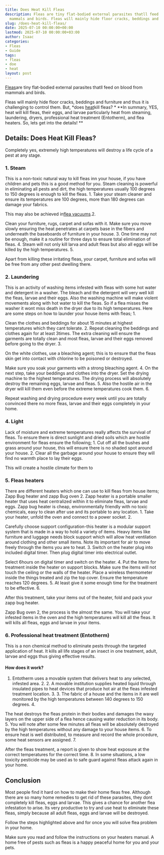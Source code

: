 ```yaml
---
title: Does Heat Kill Fleas
description: Fleas are tiny flat-bodied external parasites thatll feed on blood from
  mammals and birds. Fleas will mainly hide floor cracks, beddings and furniture and...
slug: /does-heat-kill-fleas/
date: 2025-07-10 00:00:00+00:00
lastmod: 2025-07-10 00:00:00+03:00
author: Isaac
categories:
- Fleas
- Guide
tags:
- fleas
- doe
- heat
layout: post
---
```

[Fleas](https://pestpolicy.com/does-apple-cider-vinegar-kill-fleas/)are tiny flat-bodied external parasites thatll feed on blood from mammals and birds.

Fleas will mainly hide floor cracks, beddings and furniture and thus it is challenging to control them. But, *does [heat](https://pestpolicy.com/best-heat-gun-for-removing-paint/)kill fleas? * **In summary, YES, heat will kill fleas, their eggs, and larvae particularly heat from steaming, laundering, dryers, professional heat treatment (Entotherm), and flea heaters. So, lets get into the details! **

##  Details: Does Heat Kill Fleas?

Completely yes, extremely high temperatures will destroy a life cycle of a pest at any stage.

###  1. Steam

This is a non-toxic natural way to kill fleas inn your house, if you have children and pets this is a good method for you. Steam cleaning is powerful in eliminating all pests and dirt, the high temperatures usually 100 degrees to 150 degrees is enough to kill the fleas. 1. Take your steam cleaner and ensure its temperatures are 100 degrees, more than 180 degrees can damage your fabrics.

This may also be achieved in[flea vacuums](https://pestpolicy.com/best-vacuums-for-fleas/).2.

Clean your furniture, rugs, carpet and sofas with it. Make sure you move slowly ensuring the heat penetrates at carpets base in the fibers and underneath the baseboards of furniture in your house. 3. One time may not be enough, make it a routine for three days to ensure total elimination of fleas. 4. Steam will not only kill larva and adult fleas but also all eggs will be killed by the high temperatures. 5.

Apart from killing these irritating fleas, your carpet, furniture and sofas will be free from any other pest dwelling there.

###  2. Laundering

This is an activity of washing items infested with fleas with some hot water and detergent in a washer. The bleach and the detergent will very well kill the fleas, larvae and their eggs. Also the washing machine will make violent movements along with hot water to kill the fleas. So if a flea misses the washer it wont miss death in the dryer due to its high temperatures. Here are some steps on how to launder your house items with fleas; 1.

Clean the clothes and beddings for about 15 minutes at highest temperatures which they cant tolerate. 2. Repeat cleaning the beddings and clothes again for at least 3times. The extra cleaning will ensure the garments are totally clean and most fleas, larvae and their eggs removed before going to the dryer. 3.

On the white clothes, use a bleaching agent; this is to ensure that the fleas skin get into contact with chlorine to be poisoned or destroyed.

Make sure you soak your garments with a strong bleaching agent. 4. On the next step, take your beddings and clothes into the dryer. Set the drying machine to the highest temperatures. The drying process will absolutely destroy the remaining eggs, larvae and fleas. 5. Also the hostile air in the dryer will kill them even before the extreme temperatures cook them. 6.

Repeat washing and drying procedure every week until you are totally convinced there no more fleas, larvae and their eggs completely in your home.

###  4. Light

Lack of moisture and extreme temperatures really affects the survival of fleas. To ensure there is direct sunlight and dried soils which are hostile environment for fleas ensure the following; 1. Cut off all the bushes and grass around your house, this will ensure there is no shaded spot around your house. 2. Clear all the garbage around your house to ensure they will find no warmth place to lay their eggs.

This will create a hostile climate for them to

###  5. Fleas heaters

There are different heaters which one can use to kill fleas from house items; Zapp Bug heater and zapp Bug oven 2. Zapp heater is a portable smaller heater that uses heat centralized within it to eliminate fleas, larvae and eggs. Zapp bug heater is cheap, environmentally friendly with no toxic chemicals, easy to clean after use and its portable to any location. 1. Take your heater, unfold the oven and connect to a power socket. 2.

Carefully choose support configuration-this heater is a modular support system that is made in a way to hold a variety of items. Heavy items like furniture and luggage needs block support which will allow heat ventilation around clothing and other small items. Note its important for air to move freely through the items you are to heat. 3. Switch on the heater plug into included digital timer. Then plug digital timer into electrical outlet.

Select 6hours on digital timer and switch on the heater. 4. Put the items for treatment inside the heater on support blocks. Make sure the items will not touch the ceiling or the walls of the heater. Place a wireless thermometer inside the things treated and zip the top cover. Ensure the temperature reaches 120 degrees. 5. At least give it some enough time for the treatment to be effective. 6.

After this treatment, take your items out of the heater, fold and pack your zapp bug heater.

Zapp Bug oven 2, the process is the almost the same. You will take your infested items in the oven and the high temperatures will kill all the fleas. It will kills all fleas, eggs and larvae in your items.

###  6. Professional heat treatment (Entotherm)

This is a non chemical method to eliminate pests through the targeted application of heat. It kills all life stages of an insect in one treatment, adult, larvae and eggs thus giving effective results.

####  How does it work?

1. Entotherm uses a movable system that delivers heat to any selected, infested area. 2. 2. A movable institution supplies heated liquid through insulated pipes to heat devices that produce hot air at the fleas infested treatment location. 3. 3. The fabric of a house and the items in it are well monitored by the high temperatures between 140 degrees to 150 degrees. 4.

The heat destroys the fleas protein in their bodies and damages the waxy layers on the upper side of a flea hence causing water reduction in its body. 5. You will note after some few minutes all fleas will be absolutely destroyed by the high temperatures without any damage to your house items. 6. To ensure heat is well distributed, to measure and record the whole procedure, some heat sensors are assigned. 7.

After the fleas treatment, a report is given to show heat exposure at the correct temperatures for the correct time. 8. In some situations, a low toxicity pesticide may be used as to safe guard against fleas attack again in your home.

##  **Conclusion**

Most people find it hard on how to make their home fleas free. Although there are so many home remedies to get rid of these parasites, they dont completely kill fleas, eggs and larvae. This gives a chance for another flea infestation to arise. Its very productive to try and use heat to eliminate these fleas, simply because all adult fleas, eggs and larvae will be destroyed.

Follow the steps highlighted above and for once you will solve flea problem in your home.

Make sure you read and follow the instructions on your heaters manual. A home free of pests such as fleas is a happy peaceful home for you and your pets.